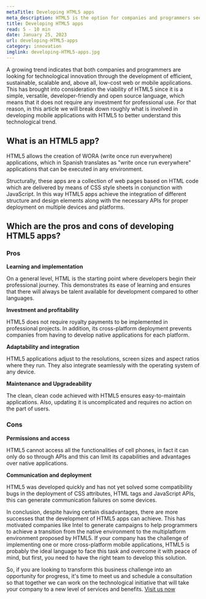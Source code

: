 ```yaml
---
metaTitle: Developing HTML5 apps
meta_description: HTML5 is the option for companies and programmers seeking technological innovation through the development of efficient, sustainable, scalable and, above all, low-cost web or mobile applications. Moreover, in practice it is a fluent and complete language that provides everything needed to produce digital solutions of high commercial value
title: Developing HTML5 apps
read: 5 - 10 min
date: January 25, 2023
url: developing-HTML5-apps
category: innovation
imglink: developing-HTML5-apps.jpg
---
```


A growing trend indicates that both companies and programmers are looking for technological innovation through the development of efficient, sustainable, scalable and, above all, low-cost web or mobile applications. This has brought into consideration the viability of HTML5 since it is a simple, versatile, developer-friendly and open source language, which means that it does not require any investment for professional use. For that reason, in this article we will break down roughly what is involved in developing mobile applications with HTML5 to better understand this technological trend.

## What is an HTML5 app?

HTML5 allows the creation of WORA (write once run everywhere) applications, which in Spanish translates as "write once run everywhere" applications that can be executed in any environment.

Structurally, these apps are a collection of web pages based on HTML code which are delivered by means of CSS style sheets in conjunction with JavaScript. In this way HTML5 apps achieve the integration of different structure and design elements along with the necessary APIs for proper deployment on multiple devices and platforms.

## Which are the pros and cons of developing HTML5 apps?

### Pros

**Learning and implementation**

On a general level, HTML is the starting point where developers begin their professional journey. This demonstrates its ease of learning and ensures that there will always be talent available for development compared to other languages.

**Investment and profitability**

HTML5 does not require royalty payments to be implemented in professional projects. In addition, its cross-platform deployment prevents companies from having to develop native applications for each platform.

**Adaptability and integration**

HTML5 applications adjust to the resolutions, screen sizes and aspect ratios where they run. They also integrate seamlessly with the operating system of any device.

**Maintenance and Upgradeability**

The clean, clean code achieved with HTML5 ensures easy-to-maintain applications. Also, updating it is uncomplicated and requires no action on the part of users.

### Cons

**Permissions and access**

HTML5 cannot access all the functionalities of cell phones, in fact it can only do so through APIs and this can limit its capabilities and advantages over native applications.

**Communication and deployment**

HTML5 was developed quickly and has not yet solved some compatibility bugs in the deployment of CSS attributes, HTML tags and JavaScript APIs, this can generate communication failures on some devices.

In conclusion, despite having certain disadvantages, there are more successes that the development of HTML5 apps can achieve. This has motivated companies like Intel to generate campaigns to help programmers to achieve a transition from the native environment to the multiplatform environment proposed by HTML5.
If your company has the challenge of implementing one or more cross-platform mobile applications, HTML5 is probably the ideal language to face this task and overcome it with peace of mind, but first, you need to have the right team to develop this solution.

So, if you are looking to transform this business challenge into an opportunity for progress, it's time to meet us and schedule a consultation so that together we can work on the technological initiative that will take your company to a new level of services and benefits. [Visit us now](https://www.dreamcodesoft.com/about)
